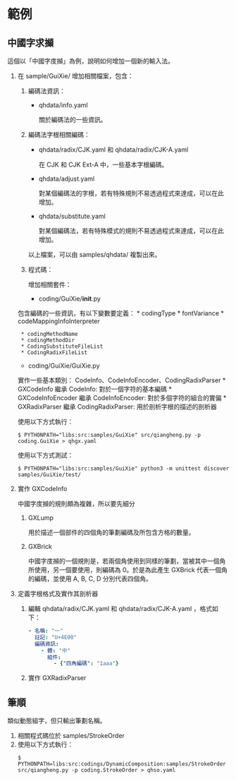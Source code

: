 # 範例

## 中國字求㩪

這個以「中國字庋㩪」為例，說明如何增加一個新的輸入法。
1. 在 sample/GuiXie/ 增加相關檔案，包含：
   1. 編碼法資訊：
      * qhdata/info.yaml

        關於編碼法的一些資訊。
   2. 編碼法字根相關編碼：
      * qhdata/radix/CJK.yaml 和 qhdata/radix/CJK-A.yaml

        在 CJK 和 CJK Ext-A 中，一些基本字根編碼。
      * qhdata/adjust.yaml

        對某個編碼法的字根，若有特殊規則不易透過程式來達成，可以在此增加。
      * qhdata/substitute.yaml

        對某個編碼法，若有特殊模式的規則不易透過程式來達成，可以在此增加。

      以上檔案，可以由 samples/qhdata/ 複製出來。

   3. 程式碼：

      增加相關套件：
      * coding/GuiXie/__init__.py

	包含編碼的一些資訊，有以下變數要定義：
        * codingType
        * fontVariance
        * codeMappingInfoInterpreter

        * codingMethodName
        * codingMethodDir
        * CodingSubstituteFileList
        * CodingRadixFileList
      * coding/GuiXie/GuiXie.py

	實作一些基本類別： CodeInfo、CodeInfoEncoder、CodingRadixParser
        * GXCodeInfo 繼承 CodeInfo: 對於一個字符的基本編碼
        * GXCodeInfoEncoder 繼承 CodeInfoEncoder: 對於多個字符的組合的實偏
        * GXRadixParser 繼承 CodingRadixParser: 用於剖析字根的描述的剖析器

   使用以下方式執行：
   ```console
   $ PYTHONPATH="libs:src:samples/GuiXie" src/qiangheng.py -p coding.GuiXie > qhgx.yaml
   ```

   使用以下方式測試：
   ```console
   $ PYTHONPATH="libs:src:samples/GuiXie" python3 -m unittest discover samples/GuiXie/test/
   ```

2. 實作 GXCodeInfo

   中國字庋㩪的規則頗為複雜，所以要先細分
   1. GXLump

      用於描述一個部件的四個角的筆劃編碼及所包含方格的數量。

   2. GXBrick

      中國字庋㩪的一個規則是，若兩個角使用到同樣的筆劃，當被其中一個角所使用，另一個要使用，則編碼為 0。於是為此產生 GXBrick 代表一個角的編碼，並使用 A, B, C, D 分別代表四個角。

3. 定義字根格式及實作其剖析器
   1. 編輯 qhdata/radix/CJK.yaml 和 qhdata/radix/CJK-A.yaml ，格式如下：
      ```yaml
      - 名稱: "一"
        註記: "U+4E00"
        編碼資訊:
          - 體: "中"
            組件:
              - {"四角編碼": "1aaa"}
      ```
   2. 實作 GXRadixParser

## 筆順
類似動態組字，但只輸出筆劃名稱。
1. 相關程式碼位於 samples/StrokeOrder
2.
   使用以下方式執行：
   ```console
   $ PYTHONPATH=libs:src:codings/DynamicComposition:samples/StrokeOrder src/qiangheng.py -p coding.StrokeOrder > qhso.yaml
   ```

